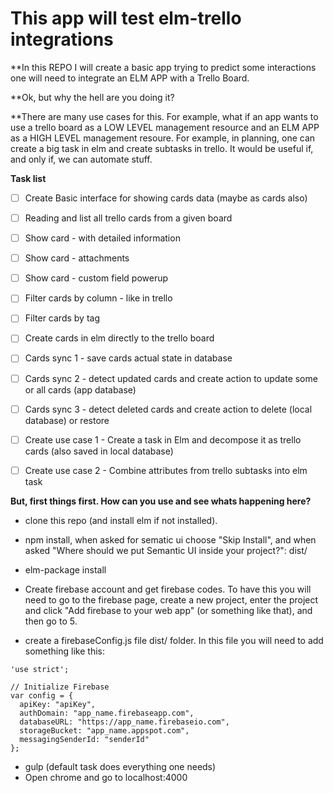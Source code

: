 # This app will test elm-trello integrations

**In this REPO I will create a basic app trying to predict some interactions one will need to integrate an ELM APP with a Trello Board.

**Ok, but why the hell are you doing it?

**There are many use cases for this. For example, what if an app wants to use a trello board as a LOW LEVEL management resource and an ELM APP as a HIGH LEVEL management resoure. For example, in planning, one can create a big task in elm and create subtasks in trello. It would be useful if, and only if, we can automate stuff.

**Task list**
- [ ] Create Basic interface for showing cards data (maybe as cards also)
- [ ] Reading and list all trello cards from a given board
- [ ] Show card - with detailed information
- [ ] Show card - attachments
- [ ] Show card - custom field powerup
- [ ] Filter cards by column - like in trello
- [ ] Filter cards by tag
- [ ] Create cards in elm directly to the trello board
- [ ] Cards sync 1 - save cards actual state in database
- [ ] Cards sync 2 - detect updated cards and create action to update some or all cards (app database)
- [ ] Cards sync 3 - detect deleted cards and create action to delete (local database) or restore
- [ ] Create use case 1 - Create a task in Elm and decompose it as trello cards (also saved in local database)
- [ ] Create use case 2 - Combine attributes from trello subtasks into elm task



**But, first things first. How can you use and see whats happening here?**

- clone this repo (and install elm if not installed).
- npm install, when asked for sematic ui choose "Skip Install", and when asked "Where should we put Semantic UI inside your project?": dist/
- elm-package install
- Create firebase account and get firebase codes. To have this you will need to go to the firebase page, create a new project, enter the project and click "Add firebase to your web app" (or something like that), and then go to 5.

- create a firebaseConfig.js file dist/ folder. In this file you will need to add something like this:

```
'use strict';

// Initialize Firebase
var config = {
  apiKey: "apiKey",
  authDomain: "app_name.firebaseapp.com",
  databaseURL: "https://app_name.firebaseio.com",
  storageBucket: "app_name.appspot.com",
  messagingSenderId: "senderId"
};
```

- gulp (default task does everything one needs)
- Open chrome and go to localhost:4000

